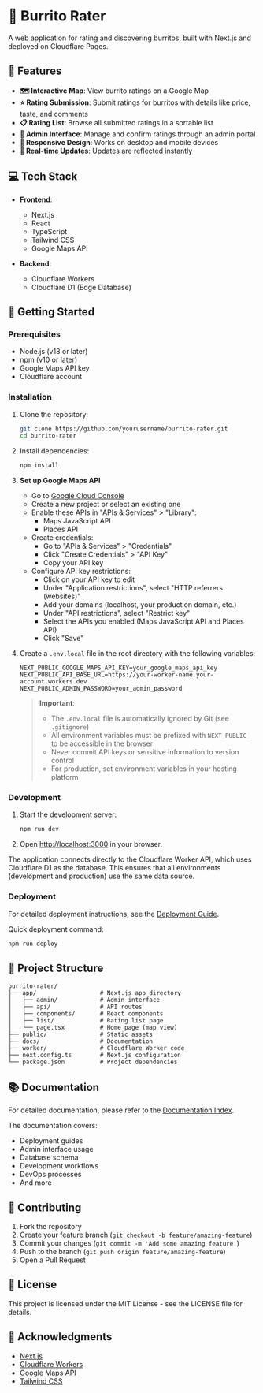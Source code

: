 # 🌯 Burrito Rater

A web application for rating and discovering burritos, built with Next.js and deployed on Cloudflare Pages.

## 🚀 Features

- **🗺️ Interactive Map**: View burrito ratings on a Google Map
- **⭐ Rating Submission**: Submit ratings for burritos with details like price, taste, and comments
- **📋 Rating List**: Browse all submitted ratings in a sortable list
- **🔐 Admin Interface**: Manage and confirm ratings through an admin portal
- **📱 Responsive Design**: Works on desktop and mobile devices
- **🔄 Real-time Updates**: Updates are reflected instantly

## 💻 Tech Stack

- **Frontend**:
  - Next.js
  - React
  - TypeScript
  - Tailwind CSS
  - Google Maps API

- **Backend**:
  - Cloudflare Workers
  - Cloudflare D1 (Edge Database)

## 🏁 Getting Started

### Prerequisites

- Node.js (v18 or later)
- npm (v10 or later)
- Google Maps API key
- Cloudflare account

### Installation

1. Clone the repository:
   ```bash
   git clone https://github.com/yourusername/burrito-rater.git
   cd burrito-rater
   ```

2. Install dependencies:
   ```bash
   npm install
   ```

3. **Set up Google Maps API**
   - Go to [Google Cloud Console](https://console.cloud.google.com/)
   - Create a new project or select an existing one
   - Enable these APIs in "APIs & Services" > "Library":
     - Maps JavaScript API
     - Places API
   - Create credentials:
     - Go to "APIs & Services" > "Credentials"
     - Click "Create Credentials" > "API Key"
     - Copy your API key
   - Configure API key restrictions:
     - Click on your API key to edit
     - Under "Application restrictions", select "HTTP referrers (websites)"
     - Add your domains (localhost, your production domain, etc.)
     - Under "API restrictions", select "Restrict key"
     - Select the APIs you enabled (Maps JavaScript API and Places API)
     - Click "Save"

4. Create a `.env.local` file in the root directory with the following variables:
   ```
   NEXT_PUBLIC_GOOGLE_MAPS_API_KEY=your_google_maps_api_key
   NEXT_PUBLIC_API_BASE_URL=https://your-worker-name.your-account.workers.dev
   NEXT_PUBLIC_ADMIN_PASSWORD=your_admin_password
   ```

   > **Important**: 
   > - The `.env.local` file is automatically ignored by Git (see `.gitignore`)
   > - All environment variables must be prefixed with `NEXT_PUBLIC_` to be accessible in the browser
   > - Never commit API keys or sensitive information to version control
   > - For production, set environment variables in your hosting platform

### Development

1. Start the development server:
   ```bash
   npm run dev
   ```

2. Open [http://localhost:3000](http://localhost:3000) in your browser.

The application connects directly to the Cloudflare Worker API, which uses Cloudflare D1 as the database. This ensures that all environments (development and production) use the same data source.

### Deployment

For detailed deployment instructions, see the [Deployment Guide](./docs/DEPLOYMENT.md).

Quick deployment command:
```bash
npm run deploy
```

## 📁 Project Structure

```
burrito-rater/
├── app/                  # Next.js app directory
│   ├── admin/            # Admin interface
│   ├── api/              # API routes
│   ├── components/       # React components
│   ├── list/             # Rating list page
│   └── page.tsx          # Home page (map view)
├── public/               # Static assets
├── docs/                 # Documentation
├── worker/               # Cloudflare Worker code
├── next.config.ts        # Next.js configuration
└── package.json          # Project dependencies
```

## 📚 Documentation

For detailed documentation, please refer to the [Documentation Index](./docs/README.md).

The documentation covers:
- Deployment guides
- Admin interface usage
- Database schema
- Development workflows
- DevOps processes
- And more

## 🤝 Contributing

1. Fork the repository
2. Create your feature branch (`git checkout -b feature/amazing-feature`)
3. Commit your changes (`git commit -m 'Add some amazing feature'`)
4. Push to the branch (`git push origin feature/amazing-feature`)
5. Open a Pull Request

## 📄 License

This project is licensed under the MIT License - see the LICENSE file for details.

## 🙏 Acknowledgments

- [Next.js](https://nextjs.org/)
- [Cloudflare Workers](https://workers.cloudflare.com/)
- [Google Maps API](https://developers.google.com/maps)
- [Tailwind CSS](https://tailwindcss.com/)
